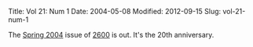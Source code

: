 Title: Vol 21: Num 1
Date: 2004-05-08
Modified: 2012-09-15
Slug: vol-21-num-1

The <a href="http://www.2600.org/covers/sp041.gif" >Spring 2004</a> issue of <a href="http://www.2600.org/" >2600</a> is out. It's the 20th anniversary.
